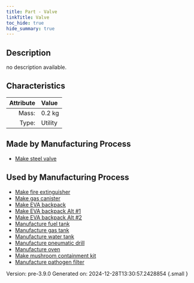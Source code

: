 ```yaml
---
title: Part - Valve
linkTitle: Valve
toc_hide: true
hide_summary: true
---
```


## Description
no description available.

## Characteristics

| Attribute      | Value |
|--------:|:------|
|Mass:|0.2 kg|
|Type:|Utility|

## Made by Manufacturing Process

- [Make steel valve](/docs/definitions/process/make-steel-valve)

## Used by Manufacturing Process

- [Make fire extinguisher](/docs/definitions/process/make-fire-extinguisher)
- [Make gas canister](/docs/definitions/process/make-gas-canister)
- [Make EVA backpack](/docs/definitions/process/make-eva-backpack)
- [Make EVA backpack Alt #1](/docs/definitions/process/make-eva-backpack-alt--1)
- [Make EVA backpack Alt #2](/docs/definitions/process/make-eva-backpack-alt--2)
- [Manufacture fuel tank](/docs/definitions/process/manufacture-fuel-tank)
- [Manufacture gas tank](/docs/definitions/process/manufacture-gas-tank)
- [Manufacture water tank](/docs/definitions/process/manufacture-water-tank)
- [Manufacture pneumatic drill](/docs/definitions/process/manufacture-pneumatic-drill)
- [Manufacture oven](/docs/definitions/process/manufacture-oven)
- [Make mushroom containment kit](/docs/definitions/process/make-mushroom-containment-kit)
- [Manufacture pathogen filter](/docs/definitions/process/manufacture-pathogen-filter)


Version: pre-3.9.0 Generated on: 2024-12-28T13:30:57.2428854
{.small }


